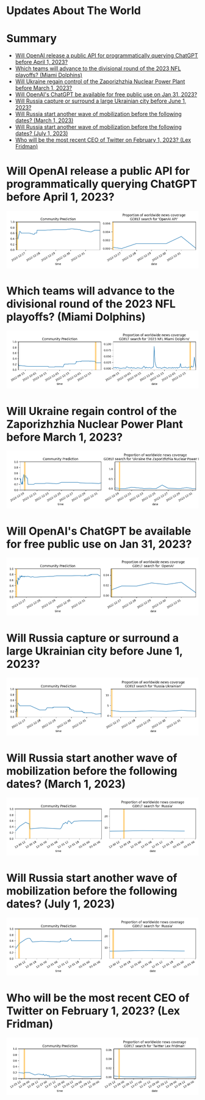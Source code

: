 
Updates About The World
=======================

Summary
=======

* [Will OpenAI release a public API for programmatically querying ChatGPT before April 1, 2023?](#will-openai-release-a-public-api-for-programmatically-querying-chatgpt-before-april-1-2023)
* [Which teams will advance to the divisional round of the 2023 NFL playoffs? (Miami Dolphins)](#which-teams-will-advance-to-the-divisional-round-of-the-2023-nfl-playoffs-miami-dolphins)
* [Will Ukraine regain control of the Zaporizhzhia Nuclear Power Plant before March 1, 2023?](#will-ukraine-regain-control-of-the-zaporizhzhia-nuclear-power-plant-before-march-1-2023)
* [Will OpenAI's ChatGPT be available for free public use on Jan 31, 2023?](#will-openais-chatgpt-be-available-for-free-public-use-on-jan-31-2023)
* [Will Russia capture or surround a large Ukrainian city before June 1, 2023?](#will-russia-capture-or-surround-a-large-ukrainian-city-before-june-1-2023)
* [Will Russia start another wave of mobilization before the following dates? (March 1, 2023)](#will-russia-start-another-wave-of-mobilization-before-the-following-dates-march-1-2023)
* [Will Russia start another wave of mobilization before the following dates? (July 1, 2023)](#will-russia-start-another-wave-of-mobilization-before-the-following-dates-july-1-2023)
* [Who will be the most recent CEO of Twitter on February 1, 2023? (Lex Fridman)](#who-will-be-the-most-recent-ceo-of-twitter-on-february-1-2023-lex-fridman)

# Will OpenAI release a public API for programmatically querying ChatGPT before April 1, 2023?


![ChatGPT Public API Before April 2023?](assets/01.png)
# Which teams will advance to the divisional round of the 2023 NFL playoffs? (Miami Dolphins)


![Miami Dolphins](assets/02.png)
# Will Ukraine regain control of the Zaporizhzhia Nuclear Power Plant before March 1, 2023?


![Ukraine controls ZNPP by March 2023](assets/03.png)
# Will OpenAI's ChatGPT be available for free public use on Jan 31, 2023?


![ChatGPT Free Availability on January 31, 2023](assets/05.png)
# Will Russia capture or surround a large Ukrainian city before June 1, 2023?


![RUS Captures Major UA City Before June 2023?](assets/06.png)
# Will Russia start another wave of mobilization before the following dates? (March 1, 2023)


![March 1, 2023](assets/07.png)
# Will Russia start another wave of mobilization before the following dates? (July 1, 2023)


![July 1, 2023](assets/09.png)
# Who will be the most recent CEO of Twitter on February 1, 2023? (Lex Fridman)


![Lex Fridman](assets/10.png)